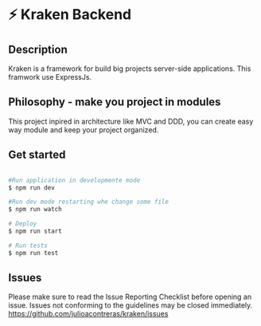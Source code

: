 # ⚡️ Kraken Backend

## Description

Kraken is a framework for build big projects server-side applications. This framwork use ExpressJs.

## Philosophy - make you project in modules

This project inpired in architecture like MVC and DDD, you can create easy way module and keep your project organized.

## Get started

``` bash

#Run application in developmente mode
$ npm run dev

#Run dev mode restarting whe change some file
$ npm run watch

# Deploy
$ npm run start

# Run tests
$ npm run test
```

## Issues

Please make sure to read the Issue Reporting Checklist before opening an issue. Issues not conforming to the guidelines may be closed immediately.
https://github.com/julioacontreras/kraken/issues

